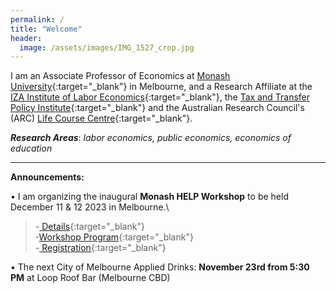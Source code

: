 ```yaml
---
permalink: /
title: "Welcome"
header:
  image: /assets/images/IMG_1527_crop.jpg
---
```


I am an Associate Professor of Economics at [Monash University](https://research.monash.edu/en/persons/stefanie-fischer){:target="_blank"} in Melbourne, and a Research Affiliate at the [IZA Institute of Labor Economics](https://www.iza.org/){:target="_blank"}, the [Tax and Transfer Policy Institute](https://taxpolicy.crawford.anu.edu.au/){:target="_blank"} and the Australian Research Council's (ARC) [Life Course Centre](https://lifecoursecentre.org.au/){:target="_blank"}.

***Research Areas***: *labor economics, public economics, economics of education*

---


**Announcements:**

•	I am organizing the inaugural **Monash HELP Workshop** to be held December 11 & 12 2023 in Melbourne.\ 
>-[ Details](/assets/docs/xx.pdf){:target="_blank"}\
>-[Workshop Program](/assets/docs/xx.pdf){:target="_blank"}\
>-[ Registration]( https://events.humanitix.com/monash-help-workshop){:target="_blank"}

•	The next City of Melbourne Applied Drinks: **November 23rd from 5:30 PM** at Loop Roof Bar (Melbourne CBD)


